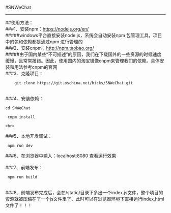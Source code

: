 #SNWeChat

----
##使用方法：
<br>
###1、安装npm：https://nodejs.org/en/
<br>
#####windows平台直接安装node.js，系统会自动安装npm 包管理工具，项目中的包和依赖都是通过npm 进行管理的
<br>
###2、安装cnpm：http://npm.taobao.org/
<br>
#####由于国内某些“不可描述”的原因，我们在下载国外的一些资源的时候速度缓慢，且常常报错。因此，使用国内的淘宝镜像cnpm来管理我们的依赖。具体安装和用法参考cnpm的官网
<br>
###3、克隆项目：
<br>
```
    git clone https://git.oschina.net/hicks/SNWeChat.git
```
<br>
###4、安装依赖：<br>

```
cd SNWeChat 
```
    
```
 cnpm install  
```
    <br>
###5、本地开发调试：
<br>
```
 npm run dev  
```
###6、在浏览器中输入：localhost:8080  查看运行效果    
<br>
###7、前端发布：
<br>
```
 npm run build
```
<br>
###8、前端发布完成后，会在/static/目录下多出一个index.js文件，整个项目的资源就被压缩在了一个js文件里了，此时可以在浏览器环境下直接运行index.html文件了！！！

